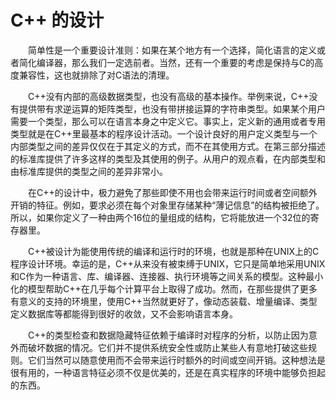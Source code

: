 # C++ 的设计

&emsp;&emsp;简单性是一个重要设计准则：如果在某个地方有一个选择，简化语言的定义或者简化编译器，那么我们一定选前者。当然，还有一个重要的考虑是保持与C的高度兼容性，这也就排除了对C语法的清理。

&emsp;&emsp;C++没有内部的高级数据类型，也没有高级的基本操作。举例来说，C++没有提供带有求逆运算的矩阵类型，也没有带拼接运算的字符串类型。如果某个用户需要一个类型，那么可以在语言本身之中定义它。事实上，定义新的通用或者专用类型就是在C++里最基本的程序设计活动。一个设计良好的用户定义类型与一个内部类型之间的差异仅仅在于其定义的方式，而不在其使用方式。在第三部分描述的标准库提供了许多这样的类型及其使用的例子。从用户的观点看，在内部类型和由标准库提供的类型之间的差异非常小。


&emsp;&emsp;在C++的设计中，极力避免了那些即使不用也会带来运行时间或者空间额外开销的特征。例如，要求必须在每个对象里存储某种“薄记信息”的结构被拒绝了。所以，如果你定义了一种由两个16位的量组成的结构，它将能放进一个32位的寄存器里。

&emsp;&emsp;C++被设计为能使用传统的编译和运行时的环境，也就是那种在UNIX上的C程序设计环境。幸运的是，C++从来没有被束缚于UNIX，它只是简单地采用UNIX和C作为一种语言、库、编译器、连接器、执行环境等之间关系的模型。这种最小化的模型帮助C++在几乎每个计算平台上取得了成功。然而，在那些提供了更多有意义的支持的环境里，使用C++当然就更好了，像动态装载、增量编译、类型定义数据库等都能得到很好的收敛，又不会影响语言本身。

&emsp;&emsp;C++的类型检查和数据隐藏特征依赖于编译时对程序的分析，以防止因为意外而破坏数据的情况。它们并不提供系统安全性或防止某些人有意地打破这些规则。它们当然可以随意使用而不会带来运行时额外的时间或空间开销。这种想法是很有用的，一种语言特征必须不仅是优美的，还是在真实程序的环境中能够负担起的东西。




